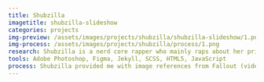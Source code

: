 ```yaml
---
title: Shubzilla
imagetitle: shubzilla-slideshow
categories: projects
img-preview: /assets/images/projects/shubzilla/shubzilla-slideshow/1.png
img-process: /assets/images/projects/shubzilla/process/1.png
research: Shubzilla is a nerd core rapper who mainly raps about her principal views and of course, video games. With that said, the target audience are folks who are into video games or media that falls under the umbrella of topics in her raps. The website is targeted for collaborators and fans, so they can easily view tour dates, current music and videos, as well as understand a little bit more about Shubzilla. The website is organized into a single page scroll for faster access.
tools: Adobe Photoshop, Figma, Jekyll, SCSS, HTML5, JavaScript
process: Shubzilla provided me with image references from Fallout (video game) and screenshots from Godzilla. Most of the images have a consistent theme of an element that is either in flames or in smoke. Keeping that in mind, I went with a palette that resembled these themes but I did not want the website to feel harsh, so I used a gradient and softer and warmer reds to represent the look she wanted.
---
```

